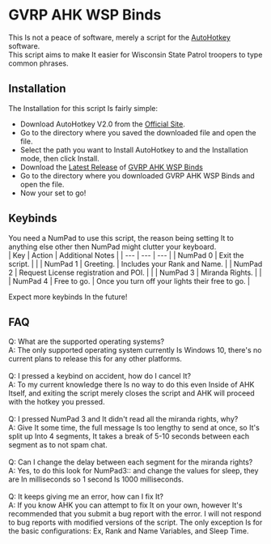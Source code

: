 
# GVRP AHK WSP Binds

This Is not a peace of software, merely a script for the [AutoHotkey](https://www.autohotkey.com/) software.\
This script aims to make It easier for Wisconsin State Patrol troopers to type common phrases.

## Installation

The Installation for this script Is fairly simple:
- Download AutoHotkey V2.0 from the [Official Site](https://www.autohotkey.com/).
- Go to the directory where you saved the downloaded file and open the file.
- Select the path you want to Install AutoHotkey to and the Installation mode, then click Install.
- Download the [Latest Release](https://github.com/DBoy4Rex/-GVRP-AHK-WSP-Binds/releases/latest/) of [GVRP AHK WSP Binds](https://github.com/DBoy4Rex/-GVRP-AHK-WSP-Binds/)
- Go to the directory where you downloaded GVRP AHK WSP Binds and open the file.
- Now your set to go!

## Keybinds

You need a NumPad to use this script, the reason being setting It to anything else other then NumPad might clutter your keyboard.\
| Key | Action | Additional Notes |
| --- | --- | --- |
| NumPad 0 | Exit the script. | |
| NumPad 1 | Greeting. | Includes your Rank and Name. |
| NumPad 2 | Request License registration and POI. | |
| NumPad 3 | Miranda Rights. | |
| NumPad 4 | Free to go. | Once you turn off your lights their free to go. |

Expect more keybinds In the future!


## FAQ

Q: What are the supported operating systems?\
A: The only supported operating system currently Is Windows 10, there's no current plans to release this for any other platforms.\
\
Q: I pressed a keybind on accident, how do I cancel It?\
A: To my current knowledge there Is no way to do this even Inside of AHK Itself, and exiting the script merely closes the script and AHK will proceed with the hotkey you pressed.\
\
Q: I pressed NumPad 3 and It didn't read all the miranda rights, why?\
A: Give It some time, the full message Is too lengthy to send at once, so It's split up Into 4 segments, It takes a break of 5-10 seconds between each segment as to not spam chat.\
\
Q: Can I change the delay between each segment for the miranda rights?\
A: Yes, to do this look for NumPad3:: and change the values for sleep, they are In milliseconds so 1 second Is 1000 milliseconds.\
\
Q: It keeps giving me an error, how can I fix It?\
A: If you know AHK you can attempt to fix It on your own, however It's recommended that you submit a bug report with the error. I will not respond to bug reports with modified versions of the script. The only exception Is for the basic configurations: Ex, Rank and Name Variables, and Sleep Time.
